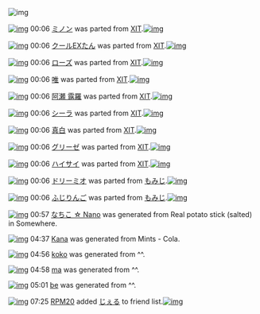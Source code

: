 ![img](http://gdrive-cdn.herokuapp.com/537b65a5bc09f0000721dda7/512px-barcode.png)

[![img](http://www.deviantsart.com/3d70dsr.png)](http://www.barcodekanojo.com/kanojo/251286/%E3%83%9F%E3%83%8E%E3%83%B3) 00:06 [ミノン](http://www.barcodekanojo.com/kanojo/251286/%E3%83%9F%E3%83%8E%E3%83%B3) was parted from [XIT](http://www.barcodekanojo.com/kanojo/251286/%E3%83%9F%E3%83%8E%E3%83%B3).[![img](http://www.deviantsart.com/815jg6.jpeg)](http://www.barcodekanojo.com/user/209348/XIT) 

[![img](http://www.deviantsart.com/2bqk6to.png)](http://www.barcodekanojo.com/kanojo/87001/%E3%82%AF%E3%83%BC%E3%83%ABEX%E3%81%9F%E3%82%93) 00:06 [クールEXたん](http://www.barcodekanojo.com/kanojo/87001/%E3%82%AF%E3%83%BC%E3%83%ABEX%E3%81%9F%E3%82%93) was parted from [XIT](http://www.barcodekanojo.com/kanojo/87001/%E3%82%AF%E3%83%BC%E3%83%ABEX%E3%81%9F%E3%82%93).[![img](http://www.deviantsart.com/815jg6.jpeg)](http://www.barcodekanojo.com/user/209348/XIT) 

[![img](http://www.deviantsart.com/t26sf0.png)](http://www.barcodekanojo.com/kanojo/2557493/%E3%83%AD%E3%83%BC%E3%82%BA) 00:06 [ローズ](http://www.barcodekanojo.com/kanojo/2557493/%E3%83%AD%E3%83%BC%E3%82%BA) was parted from [XIT](http://www.barcodekanojo.com/kanojo/2557493/%E3%83%AD%E3%83%BC%E3%82%BA).[![img](http://www.deviantsart.com/815jg6.jpeg)](http://www.barcodekanojo.com/user/209348/XIT) 

[![img](http://www.deviantsart.com/14c5n18.png)](http://www.barcodekanojo.com/kanojo/1985880/%E5%94%AF) 00:06 [唯](http://www.barcodekanojo.com/kanojo/1985880/%E5%94%AF) was parted from [XIT](http://www.barcodekanojo.com/kanojo/1985880/%E5%94%AF).[![img](http://www.deviantsart.com/815jg6.jpeg)](http://www.barcodekanojo.com/user/209348/XIT) 

[![img](http://www.deviantsart.com/93br7n.png)](http://www.barcodekanojo.com/kanojo/1998244/%E9%98%BF%E7%80%AC%20%E9%9C%B2%E7%BE%85) 00:06 [阿瀬 露羅](http://www.barcodekanojo.com/kanojo/1998244/%E9%98%BF%E7%80%AC%20%E9%9C%B2%E7%BE%85) was parted from [XIT](http://www.barcodekanojo.com/kanojo/1998244/%E9%98%BF%E7%80%AC%20%E9%9C%B2%E7%BE%85).[![img](http://www.deviantsart.com/815jg6.jpeg)](http://www.barcodekanojo.com/user/209348/XIT) 

[![img](http://www.deviantsart.com/1394lr.png)](http://www.barcodekanojo.com/kanojo/1848709/%E3%82%B7%E3%83%BC%E3%83%A9) 00:06 [シーラ](http://www.barcodekanojo.com/kanojo/1848709/%E3%82%B7%E3%83%BC%E3%83%A9) was parted from [XIT](http://www.barcodekanojo.com/kanojo/1848709/%E3%82%B7%E3%83%BC%E3%83%A9).[![img](http://www.deviantsart.com/815jg6.jpeg)](http://www.barcodekanojo.com/user/209348/XIT) 

[![img](http://www.deviantsart.com/2na48jb.png)](http://www.barcodekanojo.com/kanojo/2557494/%E7%9C%9F%E7%99%BD) 00:06 [真白](http://www.barcodekanojo.com/kanojo/2557494/%E7%9C%9F%E7%99%BD) was parted from [XIT](http://www.barcodekanojo.com/kanojo/2557494/%E7%9C%9F%E7%99%BD).[![img](http://www.deviantsart.com/815jg6.jpeg)](http://www.barcodekanojo.com/user/209348/XIT) 

[![img](http://www.deviantsart.com/2daplm1.png)](http://www.barcodekanojo.com/kanojo/43948/%E3%82%B0%E3%83%AA%E3%83%BC%E3%82%BC) 00:06 [グリーゼ](http://www.barcodekanojo.com/kanojo/43948/%E3%82%B0%E3%83%AA%E3%83%BC%E3%82%BC) was parted from [XIT](http://www.barcodekanojo.com/kanojo/43948/%E3%82%B0%E3%83%AA%E3%83%BC%E3%82%BC).[![img](http://www.deviantsart.com/815jg6.jpeg)](http://www.barcodekanojo.com/user/209348/XIT) 

[![img](http://www.deviantsart.com/1v53441.png)](http://www.barcodekanojo.com/kanojo/2557473/%E3%83%8F%E3%82%A4%E3%82%B5%E3%82%A4) 00:06 [ハイサイ](http://www.barcodekanojo.com/kanojo/2557473/%E3%83%8F%E3%82%A4%E3%82%B5%E3%82%A4) was parted from [XIT](http://www.barcodekanojo.com/kanojo/2557473/%E3%83%8F%E3%82%A4%E3%82%B5%E3%82%A4).[![img](http://www.deviantsart.com/815jg6.jpeg)](http://www.barcodekanojo.com/user/209348/XIT) 

[![img](http://www.deviantsart.com/2cjucum.png)](http://www.barcodekanojo.com/kanojo/3192677/%E3%83%89%E3%83%AA%E3%83%BC%E3%83%9F%E3%82%AA) 00:06 [ドリーミオ](http://www.barcodekanojo.com/kanojo/3192677/%E3%83%89%E3%83%AA%E3%83%BC%E3%83%9F%E3%82%AA) was parted from [もみじ](http://www.barcodekanojo.com/kanojo/3192677/%E3%83%89%E3%83%AA%E3%83%BC%E3%83%9F%E3%82%AA).[![img](http://www.deviantsart.com/g797g7.jpeg)](http://www.barcodekanojo.com/user/233243/%E3%82%82%E3%81%BF%E3%81%98) 

[![img](http://www.deviantsart.com/1g3tq9j.png)](http://www.barcodekanojo.com/kanojo/3192676/%E3%81%B5%E3%81%98%E3%82%8A%E3%82%93%E3%81%94) 00:06 [ふじりんご](http://www.barcodekanojo.com/kanojo/3192676/%E3%81%B5%E3%81%98%E3%82%8A%E3%82%93%E3%81%94) was parted from [もみじ](http://www.barcodekanojo.com/kanojo/3192676/%E3%81%B5%E3%81%98%E3%82%8A%E3%82%93%E3%81%94).[![img](http://www.deviantsart.com/g797g7.jpeg)](http://www.barcodekanojo.com/user/233243/%E3%82%82%E3%81%BF%E3%81%98) 

[![img](http://www.deviantsart.com/27v5n17.png)](http://www.barcodekanojo.com/kanojo/3193406/%E3%81%AA%E3%81%A1%E3%81%93%20%E2%98%86%20Nano) 00:57 [なちこ ☆ Nano](http://www.barcodekanojo.com/kanojo/3193406/%E3%81%AA%E3%81%A1%E3%81%93%20%E2%98%86%20Nano) was generated from Real potato stick (salted) in Somewhere.

[![img](http://www.deviantsart.com/13g0oih.png)](http://www.barcodekanojo.com/kanojo/3193407/Kana) 04:37 [Kana](http://www.barcodekanojo.com/kanojo/3193407/Kana) was generated from Mints - Cola.

[![img](http://www.deviantsart.com/sv6qrg.png)](http://www.barcodekanojo.com/kanojo/3193408/koko) 04:56 [koko](http://www.barcodekanojo.com/kanojo/3193408/koko) was generated from ^^.

[![img](http://www.deviantsart.com/11igia5.png)](http://www.barcodekanojo.com/kanojo/3193409/ma) 04:58 [ma](http://www.barcodekanojo.com/kanojo/3193409/ma) was generated from ^^.

[![img](http://www.deviantsart.com/191mpk0.png)](http://www.barcodekanojo.com/kanojo/3193410/be) 05:01 [be](http://www.barcodekanojo.com/kanojo/3193410/be) was generated from ^^.

[![img](http://www.deviantsart.com/1m0o1ih.jpeg)](http://www.barcodekanojo.com/user/397515/RPM20) 07:25 [RPM20](http://www.barcodekanojo.com/user/397515/RPM20) added [じぇる](http://www.barcodekanojo.com/kanojo/2528481/%E3%81%98%E3%81%87%E3%82%8B) to friend list.[![img](http://www.deviantsart.com/1vm1seb.png)](http://www.barcodekanojo.com/kanojo/2528481/%E3%81%98%E3%81%87%E3%82%8B) 

